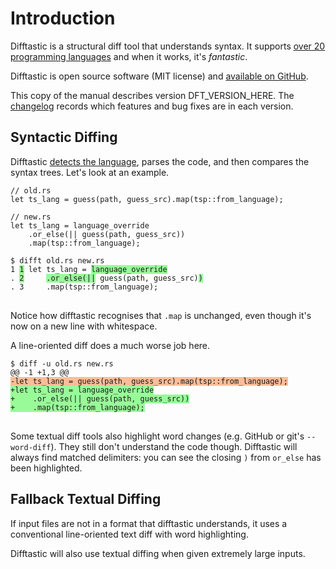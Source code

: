 # Introduction

Difftastic is a structural diff tool that understands syntax. It
supports [over 20 programming languages](./languages_supported.html)
and when it works, it's *fantastic*.

Difftastic is open source software (MIT license) and [available on
GitHub](https://github.com/wilfred/difftastic).

This copy of the manual describes version DFT_VERSION_HERE. The
[changelog](https://github.com/Wilfred/difftastic/blob/master/CHANGELOG.md)
records which features and bug fixes are in each version.

## Syntactic Diffing

Difftastic [detects the language](./usage.html#language-detection), parses the code, and then
compares the syntax trees. Let's look at an example.

```
// old.rs
let ts_lang = guess(path, guess_src).map(tsp::from_language);
```
```
// new.rs
let ts_lang = language_override
    .or_else(|| guess(path, guess_src))
    .map(tsp::from_language);
```

<pre><code style="display:block">$ difft old.rs new.rs
1 <span style="background-color: PaleGreen">1</span> let ts_lang = <span style="background-color: PaleGreen">language_override</span>
. <span style="background-color: PaleGreen">2</span>     <span style="background-color: PaleGreen">.or_else(||</span> guess(path, guess_src)<span style="background-color: PaleGreen">)</span>
. 3     .map(tsp::from_language);
</code>
</pre>

Notice how difftastic recognises that `.map` is unchanged, even though
it's now on a new line with whitespace.

A line-oriented diff does a much worse job here.

<pre><code style="display:block">$ diff -u old.rs new.rs
@@ -1 +1,3 @@
<span style="background-color: #fbbd98">-let ts_lang = guess(path, guess_src).map(tsp::from_language);</span>
<span style="background-color: PaleGreen">+let ts_lang = language_override
+    .or_else(|| guess(path, guess_src))
+    .map(tsp::from_language);</span>
</code>
</pre>

Some textual diff tools also highlight word changes (e.g. GitHub or
git's `--word-diff`). They still don't understand the code
though. Difftastic will always find matched delimiters: you can see
the closing `)` from `or_else` has been highlighted.

## Fallback Textual Diffing

If input files are not in a format that difftastic understands, it
uses a conventional line-oriented text diff with word highlighting.

Difftastic will also use textual diffing when given extremely large
inputs.
